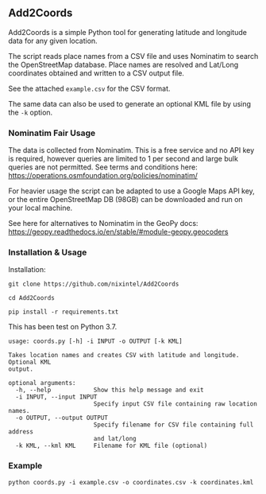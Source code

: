 ## Add2Coords

Add2Coords is a simple Python tool for generating latitude and longitude data for any given location.

The script reads place names from a CSV file and uses Nominatim to search the OpenStreetMap database. Place names are resolved and Lat/Long coordinates obtained and written to a CSV output file.

See the attached ```example.csv``` for the CSV format.

The same data can also be used to generate an optional KML file by using the ```-k``` option.

### Nominatim Fair Usage

The data is collected from Nominatim. This is a free service and no API key is required, however queries are limited to 1 per second and large bulk queries are not permitted. See terms and conditions here:
https://operations.osmfoundation.org/policies/nominatim/

For heavier usage the script can be adapted to use a Google Maps API key, or the entire OpenStreetMap DB (98GB) can be downloaded and run on your local machine.

See here for alternatives to Nominatim in the GeoPy docs: https://geopy.readthedocs.io/en/stable/#module-geopy.geocoders



### Installation & Usage

Installation:
```
git clone https://github.com/nixintel/Add2Coords

cd Add2Coords

pip install -r requirements.txt
```

This has been test on Python 3.7. 

```
usage: coords.py [-h] -i INPUT -o OUTPUT [-k KML]

Takes location names and creates CSV with latitude and longitude. Optional KML
output.

optional arguments:
  -h, --help            Show this help message and exit
  -i INPUT, --input INPUT
                        Specify input CSV file containing raw location names.
  -o OUTPUT, --output OUTPUT
                        Specify filename for CSV file containing full address
                        and lat/long
  -k KML, --kml KML     Filename for KML file (optional)
```

### Example

```python coords.py -i example.csv -o coordinates.csv -k coordinates.kml ```


